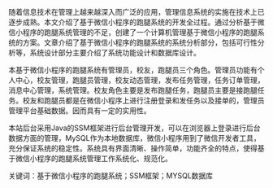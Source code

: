 随着信息技术在管理上越来越深入而广泛的应用，管理信息系统的实施在技术上已逐步成熟。本文介绍了基于微信小程序的跑腿系统的开发全过程。通过分析基于微信小程序的跑腿系统管理的不足，创建了一个计算机管理基于微信小程序的跑腿系统的方案。文章介绍了基于微信小程序的跑腿系统的系统分析部分，包括可行性分析等，系统设计部分主要介绍了系统功能设计和数据库设计。

本基于微信小程序的跑腿系统有管理员，校友，跑腿员三个角色。管理员功能有个人中心，校友管理，跑腿员管理，校友动态管理，发布任务管理，任务订单管理，消息中心管理，系统管理。校友角色主要是发布跑腿任务，跑腿员主要是接跑腿任务。校友和跑腿员都是在微信小程序上进行注册登录和发任务以及接单的，管理员管理平台基础数据。因而具有一定的实用性。

本站后台采用Java的SSM框架进行后台管理开发，可以在浏览器上登录进行后台数据方面的管理，MySQL作为本地数据库，微信小程序用到了微信开发者工具，充分保证系统的稳定性。系统具有界面清晰、操作简单，功能齐全的特点，使得基于微信小程序的跑腿系统管理工作系统化、规范化。

关键词：基于微信小程序的跑腿系统；SSM框架；MYSQL数据库
